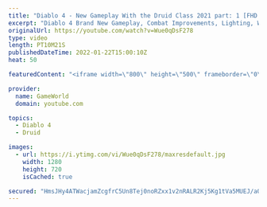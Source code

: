 ```yaml
---
title: "Diablo 4 - New Gameplay With the Druid Class 2021 part: 1 [FHD 1080p]"
excerpt: "Diablo 4 Brand New Gameplay, Combat Improvements, Lighting, Weapon Buffs and More Subscribe to GameWorld YouTube ..."
originalUrl: https://youtube.com/watch?v=Wue0qDsF278
type: video
length: PT10M21S
publishedDateTime: 2022-01-22T15:00:10Z
heat: 50

featuredContent: "<iframe width=\"800\" height=\"500\" frameborder=\"0\" src=\"https://www.youtube.com/embed/Wue0qDsF278\" allow=\"accelerometer; autoplay; encrypted-media; gyroscope; picture-in-picture\" allowfullscreen></iframe>"

provider:
  name: GameWorld
  domain: youtube.com

topics:
  - Diablo 4
  - Druid

images:
  - url: https://i.ytimg.com/vi/Wue0qDsF278/maxresdefault.jpg
    width: 1280
    height: 720
    isCached: true

secured: "HmsJHy4ATWacjamZcgfrC5Un8Tej0noRZxx1v2nRALR2Kj5Kg1tVa5MUEJ/aQLc1gB3FrwBv/Km3HAcPKBnrjSIJ9Tw8IOSNtjprI9CvmJT5t9xi/SQmg71X2OFg6dq4A9rV385NR6YP3ieRF06CJvYCEWBq3YA3wpI+cKXu8KaCeXqQzDZp9B2CxrUWM2LqnGyD50uJoSxwdAN6VUofkACpG140eQDlH1HRIcz5IHxc0ycKDkqa2O60FLwMeviM2fT5holl/t/5Fb8Re+3/7ZLN2+4jB2t/HKfLCVmwy6aiJKoFl6vr+kOuZbiU9PPxAPYiSRCQa860J8Pv7+hq12lhvEERgoP4QPsP10wsZNFumzvXgiWhk869rOErpg9LdtHv+z+34rr+DiJFXywhwhhT3rRuhowcei8d/cVy5/k=;ZbUTEThu0PlR+lpNt6M9KA=="
---
```


